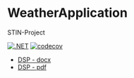 # WeatherApplication

STIN-Project

[![.NET](https://github.com/JanReisiegel/WeatherApplicationApi/actions/workflows/dotnet_test.yml/badge.svg)](https://github.com/JanReisiegel/WeatherApplicationApi/actions/workflows/dotnet_test.yml) [![codecov](https://codecov.io/github/JanReisiegel/WeatherApplication/graph/badge.svg?token=OJIAYUTDTA)](https://codecov.io/github/JanReisiegel/WeatherApplication)

- [DSP - docx](./DSP.docx)
- [DSP - pdf](./DSP.pdf)
